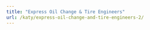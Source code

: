 ```yaml
---
title: "Express Oil Change & Tire Engineers"
url: /katy/express-oil-change-and-tire-engineers-2/
---
```

